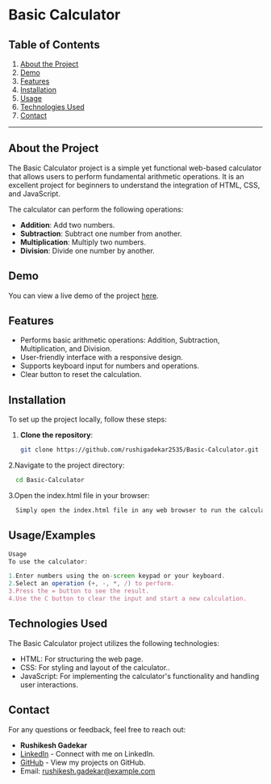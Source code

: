 # Basic Calculator

## Table of Contents
1. [About the Project](#about-the-project)
2. [Demo](#demo)
3. [Features](#features)
4. [Installation](#installation)
5. [Usage](#usage)
6. [Technologies Used](#technologies-used)
8. [Contact](#contact)

---

## About the Project

The Basic Calculator project is a simple yet functional web-based calculator that allows users to perform fundamental arithmetic operations. It is an excellent project for beginners to understand the integration of HTML, CSS, and JavaScript.

The calculator can perform the following operations:
- **Addition**: Add two numbers.
- **Subtraction**: Subtract one number from another.
- **Multiplication**: Multiply two numbers.
- **Division**: Divide one number by another.

## Demo

You can view a live demo of the project [here](https://rushigadekar2535.github.io/Basic-Calculator/).

## Features

- Performs basic arithmetic operations: Addition, Subtraction, Multiplication, and Division.
- User-friendly interface with a responsive design.
- Supports keyboard input for numbers and operations.
- Clear button to reset the calculation.

## Installation

To set up the project locally, follow these steps:

1. **Clone the repository**:
   ```bash
   git clone https://github.com/rushigadekar2535/Basic-Calculator.git

2.Navigate to the project directory:

```bash
  cd Basic-Calculator
```
3.Open the index.html file in your browser:
```bash
  Simply open the index.html file in any web browser to run the calculator.
```

## Usage/Examples

```javascript
Usage
To use the calculator:

1.Enter numbers using the on-screen keypad or your keyboard.
2.Select an operation (+, -, *, /) to perform.
3.Press the = button to see the result.
4.Use the C button to clear the input and start a new calculation.
```
## Technologies Used
The Basic Calculator project utilizes the following technologies:
- HTML: For structuring the web page.
- CSS: For styling and layout of the calculator..
- JavaScript: For implementing the calculator's functionality and handling user interactions.

## Contact

For any questions or feedback, feel free to reach out:

- **Rushikesh Gadekar**
- [LinkedIn](https://www.linkedin.com/in/rushikesh-gadekar-464b6922a/) - Connect with me on LinkedIn.
- [GitHub](https://github.com/rushigadekar2535) - View my projects on GitHub.
- Email: [rushikesh.gadekar@example.com](mailto:rushikeshgadekar70@gmail.com)
